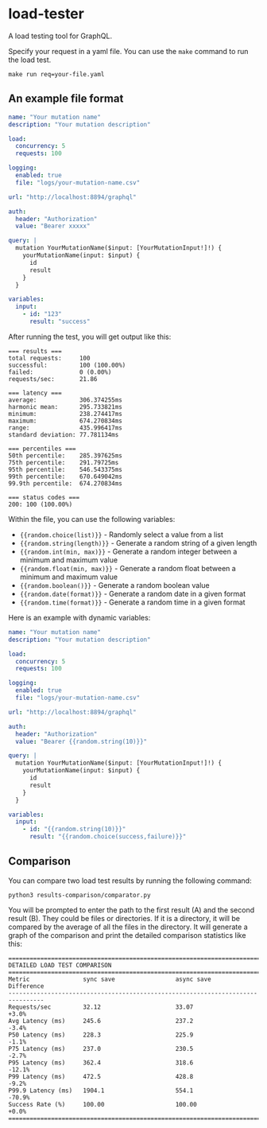 # load-tester

A load testing tool for GraphQL.

Specify your request in a yaml file. You can use the `make` command to run the load test.

```
make run req=your-file.yaml
```


## An example file format
```.yaml
name: "Your mutation name"
description: "Your mutation description"

load:
  concurrency: 5 
  requests: 100 

logging:
  enabled: true
  file: "logs/your-mutation-name.csv"

url: "http://localhost:8894/graphql"

auth:
  header: "Authorization"
  value: "Bearer xxxxx"

query: |
  mutation YourMutationName($input: [YourMutationInput!]!) {
    yourMutationName(input: $input) {
      id
      result
    }
  }

variables:
  input:
    - id: "123"
      result: "success"
```

After running the test, you will get output like this:
```
=== results ===
total requests:     100
successful:         100 (100.00%)
failed:             0 (0.00%)
requests/sec:       21.86

=== latency ===
average:            306.374255ms
harmonic mean:      295.733821ms
minimum:            238.274417ms
maximum:            674.270834ms
range:              435.996417ms
standard deviation: 77.781134ms

=== percentiles ===
50th percentile:    285.397625ms
75th percentile:    291.79725ms
95th percentile:    546.543375ms
99th percentile:    670.649042ms
99.9th percentile:  674.270834ms

=== status codes ===
200: 100 (100.00%)
```

Within the file, you can use the following variables:

- `{{random.choice(list)}}` - Randomly select a value from a list
- `{{random.string(length)}}` - Generate a random string of a given length
- `{{random.int(min, max)}}` - Generate a random integer between a minimum and maximum value
- `{{random.float(min, max)}}` - Generate a random float between a minimum and maximum value
- `{{random.boolean()}}` - Generate a random boolean value
- `{{random.date(format)}}` - Generate a random date in a given format
- `{{random.time(format)}}` - Generate a random time in a given format

Here is an example with dynamic variables:
```.yaml
name: "Your mutation name"
description: "Your mutation description"

load:
  concurrency: 5 
  requests: 100 

logging:
  enabled: true
  file: "logs/your-mutation-name.csv"

url: "http://localhost:8894/graphql"

auth:
  header: "Authorization"
  value: "Bearer {{random.string(10)}}"

query: |
  mutation YourMutationName($input: [YourMutationInput!]!) {
    yourMutationName(input: $input) {
      id
      result
    }
  }

variables:
  input:
    - id: "{{random.string(10)}}"
      result: "{{random.choice(success,failure)}}"
```

## Comparison

You can compare two load test results by running the following command:
```
python3 results-comparison/comparator.py
```
You will be prompted to enter the path to the first result (A) and the second result (B). They could be files or directories. If it is a directory, it will be compared by the average of all the files in the directory.
It will generate a graph of the comparison and print the detailed comparison statistics like this:
```
================================================================================
DETAILED LOAD TEST COMPARISON
================================================================================
Metric               sync save                 async save                Difference
--------------------------------------------------------------------------------
Requests/sec         32.12                     33.07                     +3.0%
Avg Latency (ms)     245.6                     237.2                     -3.4%
P50 Latency (ms)     228.3                     225.9                     -1.1%
P75 Latency (ms)     237.0                     230.5                     -2.7%
P95 Latency (ms)     362.4                     318.6                     -12.1%
P99 Latency (ms)     472.5                     428.8                     -9.2%
P99.9 Latency (ms)   1904.1                    554.1                     -70.9%
Success Rate (%)     100.00                    100.00                    +0.0%
================================================================================
```
